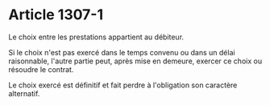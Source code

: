 # Article 1307-1

<p>Le choix entre les prestations appartient au débiteur.</p><p>Si le choix n'est pas exercé dans le temps convenu ou dans un délai raisonnable, l'autre partie peut, après mise en demeure, exercer ce choix ou résoudre le contrat.</p><p>Le choix exercé est définitif et fait perdre à l'obligation son caractère alternatif.</p>